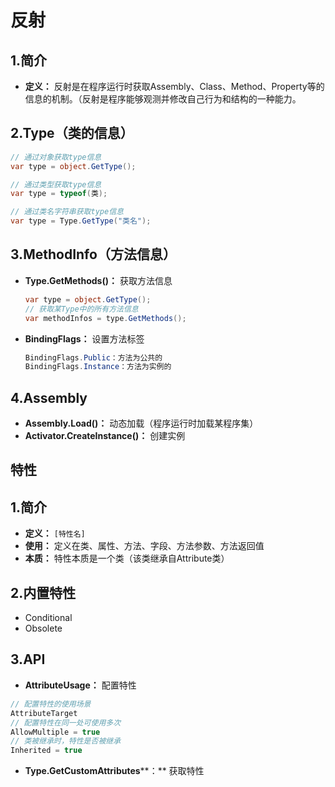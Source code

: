 # 反射

## 1.简介

- **定义：** 反射是在程序运行时获取Assembly、Class、Method、Property等的信息的机制。（反射是程序能够观测并修改自己行为和结构的一种能力。

  

## 2.Type（类的信息）

```c#
// 通过对象获取type信息
var type = object.GetType();

// 通过类型获取type信息
var type = typeof(类);

// 通过类名字符串获取type信息
var type = Type.GetType("类名");
```



## 3.MethodInfo（方法信息）

- **Type.GetMethods()：** 获取方法信息

  ```c#
  var type = object.GetType();
  // 获取某Type中的所有方法信息
  var methodInfos = type.GetMethods();
  ```

- **BindingFlags：** 设置方法标签

  ```c#
  BindingFlags.Public：方法为公共的
  BindingFlags.Instance：方法为实例的
  ```

  

## 4.Assembly

- **Assembly.Load()：** 动态加载（程序运行时加载某程序集）
- **Activator.CreateInstance()：** 创建实例


## 特性

## 1.简介

- **定义：** `[特性名]`
- **使用：** 定义在类、属性、方法、字段、方法参数、方法返回值
- **本质：** 特性本质是一个类（该类继承自Attribute类）



## 2.内置特性

- Conditional
- Obsolete



## 3.API

- **AttributeUsage：** 配置特性

```c#
// 配置特性的使用场景
AttributeTarget 
// 配置特性在同一处可使用多次
AllowMultiple = true
// 类被继承时，特性是否被继承
Inherited = true
```

- **Type.GetCustomAttributes****：** 获取特性